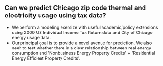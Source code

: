 ## Can we predict Chicago zip code thermal and electricity usage using tax data?  
- We perform a modeling exersize with useful academic/policy extensions using 2009 US Individual Income Tax Return data and City of Chicago energy usage data.
- Our principal goal is to provide a novel avenue for prediction.  We also seek to test whether there is a clear relationship between real energy consumption and 'Nonbusiness Energy Property Credits' + 'Residential Energy Efficient Property Credits'.
